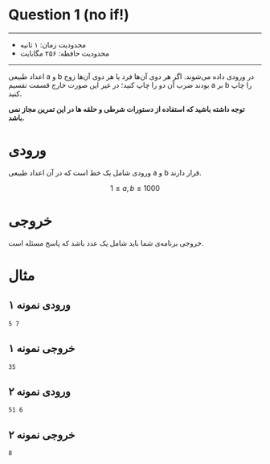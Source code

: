 # Question 1 (no if!)

----------

+ محدودیت زمان: ۱ ثانیه
+ محدودیت حافظه: ۲۵۶ مگابایت

----------
اعداد طبیعی a و b در ورودی داده می‌شوند.
اگر هر دوی آن‌ها فرد یا هر دوی آن‌ها زوج بودند ضرب آن دو را چاپ کنید؛ در غیر این صورت خارج قسمت تقسیم a بر b را چاپ
کنید.

**توجه داشته باشید که استفاده از دستورات شرطی و حلقه ها در این تمرین مجاز نمی باشد.**

# ورودی

ورودی شامل یک خط است که در آن اعداد طبیعی a و b قرار دارند.

$$1 \le a, b \le 1 000$$

# خروجی

خروجی برنامه‌ی شما باید شامل یک عدد باشد که پاسخ مسئله است.

# مثال

## ورودی نمونه ۱

```
5 7
```

## خروجی نمونه ۱

```
35
```

## ورودی نمونه ۲

```
51 6
```

## خروجی نمونه ۲

```
8
```